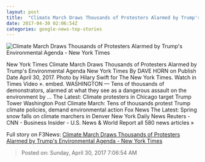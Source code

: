 ```yaml
---
layout: post
title:  "Climate March Draws Thousands of Protesters Alarmed by Trump's Environmental Agenda - New York Times"
date: 2017-04-30 02:06:54Z
categories: google-news-top-stories
---
```


![Climate March Draws Thousands of Protesters Alarmed by Trump's Environmental Agenda - New York Times](https://static01.nyt.com/images/2017/04/30/us/30CLIMATE-vid/30CLIMATE-vid-facebookJumbo.jpg)

New York Times Climate March Draws Thousands of Protesters Alarmed by Trump's Environmental Agenda New York Times By DAVE HORN on Publish Date April 30, 2017. Photo by Hilary Swift for The New York Times. Watch in Times Video ». embed. WASHINGTON — Tens of thousands of demonstrators, alarmed at what they see as a dangerous assault on the environment by ... The Latest: Climate protesters in Chicago target Trump Tower Washington Post Climate March: Tens of thousands protest Trump climate policies, demand environmental action Fox News The Latest: Spring snow falls on climate marchers in Denver New York Daily News Reuters - CNN - Business Insider - U.S. News & World Report all 580 news articles »


Full story on F3News: [Climate March Draws Thousands of Protesters Alarmed by Trump's Environmental Agenda - New York Times](http://www.f3nws.com/n/3CWCrB)

> Posted on: Sunday, April 30, 2017 7:06:54 AM
